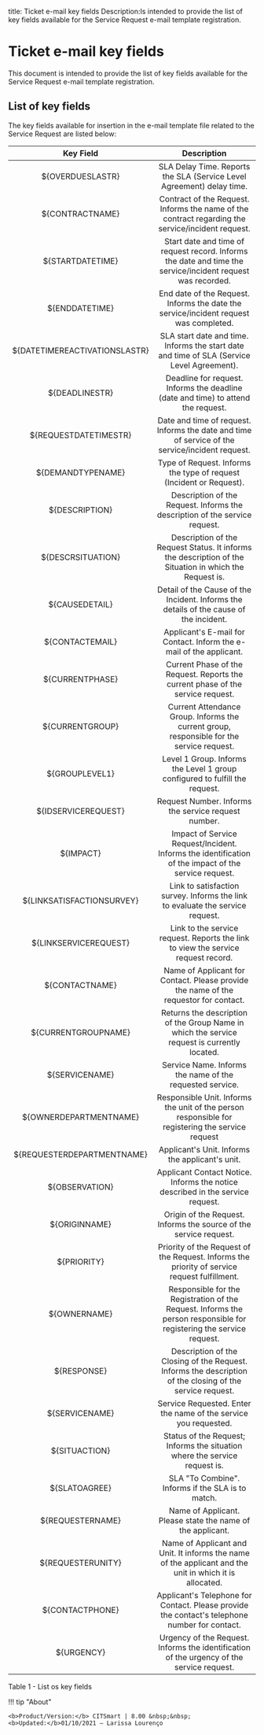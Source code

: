title: Ticket e-mail key fields
Description:Is intended to provide the list of key fields available for the Service Request e-mail template registration.
# Ticket e-mail key fields

This document is intended to provide the list of key fields available for the Service Request e-mail template registration.

List of key fields
----------------------

The key fields available for insertion in the e-mail template file related to
the Service Request are listed below:

|         **Key Field**         |                                                    **Description**                                                   |
|:-----------------------------:|:--------------------------------------------------------------------------------------------------------------------:|
|        ${OVERDUESLASTR}       |                         SLA Delay Time. Reports the SLA (Service Level Agreement) delay time.                        |
|        ${CONTRACTNAME}        |           Contract of the Request. Informs the name of the contract regarding the service/incident request.          |
|        ${STARTDATETIME}       |      Start date and time of request record. Informs the date and time the service/incident request was recorded.     |
|         ${ENDDATETIME}        |                 End date of the Request. Informs the date the service/incident request was completed.                |
| ${DATETIMEREACTIVATIONSLASTR} |              SLA start date and time. Informs the start date and time of SLA (Service Level Agreement).              |
|         ${DEADLINESTR}        |                   Deadline for request. Informs the deadline (date and time) to attend the request.                  |
|     ${REQUESTDATETIMESTR}     |            Date and time of request. Informs the date and time of service of the service/incident request.           |
|       ${DEMANDTYPENAME}       |                          Type of Request. Informs the type of request (Incident or Request).                         |
|         ${DESCRIPTION}        |                      Description of the Request. Informs the description of the service request.                     |
|       ${DESCRSITUATION}       |        Description of the Request Status. It informs the description of the Situation in which the Request is.       |
|         ${CAUSEDETAIL}        |                Detail of the Cause of the Incident. Informs the details of the cause of the incident.                |
|        ${CONTACTEMAIL}        |                          Applicant's E-mail for Contact. Inform the e-mail of the applicant.                         |
|        ${CURRENTPHASE}        |                    Current Phase of the Request. Reports the current phase of the service request.                   |
|        ${CURRENTGROUP}        |               Current Attendance Group. Informs the current group, responsible for the service request.              |
|         ${GROUPLEVEL1}        |                      Level 1 Group. Informs the Level 1 group configured to fulfill the request.                     |
|      ${IDSERVICEREQUEST}      |                                  Request Number. Informs the service request number.                                 |
|           ${IMPACT}           |         Impact of Service Request/Incident. Informs the identification of the impact of the service request.         |
|   ${LINKSATISFACTIONSURVEY}   |                    Link to satisfaction survey. Informs the link to evaluate the service request.                    |
|     ${LINKSERVICEREQUEST}     |                   Link to the service request. Reports the link to view the service request record.                  |
|         ${CONTACTNAME}        |                 Name of Applicant for Contact. Please provide the name of the requestor for contact.                 |
|      ${CURRENTGROUPNAME}      |             Returns the description of the Group Name in which the service request is currently located.             |
|         ${SERVICENAME}        |                               Service Name. Informs the name of the requested service.                               |
|     ${OWNERDEPARTMENTNAME}    |           Responsible Unit. Informs the unit of the person responsible for registering the service request           |
|   ${REQUESTERDEPARTMENTNAME}  |                                    Applicant's Unit. Informs the applicant's unit.                                   |
|         ${OBSERVATION}        |                    Applicant Contact Notice. Informs the notice described in the service request.                    |
|         ${ORIGINNAME}         |                           Origin of the Request. Informs the source of the service request.                          |
|          ${PRIORITY}          |             Priority of the Request of the Request. Informs the priority of service request fulfillment.             |
|          ${OWNERNAME}         | Responsible for the Registration of the Request. Informs the person responsible for registering the service request. |
|          ${RESPONSE}          |       Description of the Closing of the Request. Informs the description of the closing of the service request.      |
|         ${SERVICENAME}        |                            Service Requested. Enter the name of the service you requested.                           |
|         ${SITUACTION}         |                      Status of the Request; Informs the situation where the service request is.                      |
|         ${SLATOAGREE}         |                                   SLA "To Combine". Informs if the SLA is to match.                                  |
|        ${REQUESTERNAME}       |                              Name of Applicant. Please state the name of the applicant.                              |
|       ${REQUESTERUNITY}       |        Name of Applicant and Unit. It informs the name of the applicant and the unit in which it is allocated.       |
|        ${CONTACTPHONE}        |             Applicant's Telephone for Contact. Please provide the contact's telephone number for contact.            |
|           ${URGENCY}          |               Urgency of the Request. Informs the identification of the urgency of the service request.              |

Table 1 - List os key fields

!!! tip "About"

    <b>Product/Version:</b> CITSmart | 8.00 &nbsp;&nbsp;
    <b>Updated:</b>01/10/2021 – Larissa Lourenço

